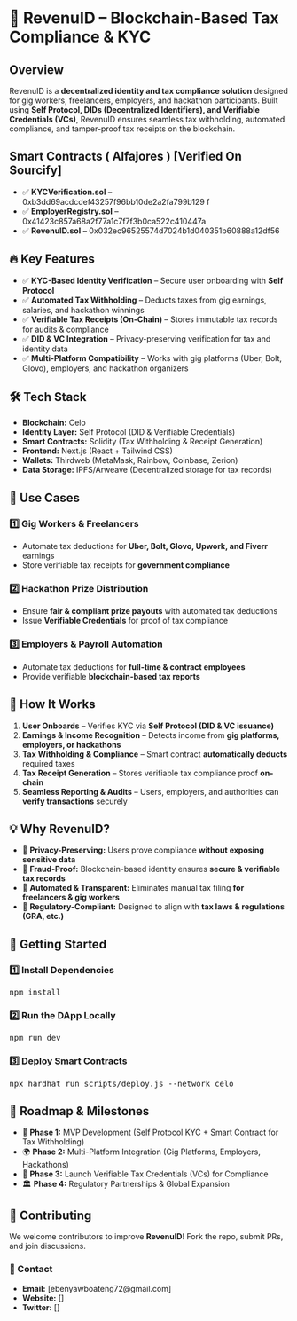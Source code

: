 <h1>🚀 RevenuID – Blockchain-Based Tax Compliance & KYC</h1>

<h2>Overview</h2>
<p>RevenuID is a <strong>decentralized identity and tax compliance solution</strong> designed for gig workers, freelancers, employers, and hackathon participants. Built using <strong>Self Protocol, DIDs (Decentralized Identifiers), and Verifiable Credentials (VCs)</strong>, RevenuID ensures seamless tax withholding, automated compliance, and tamper-proof tax receipts on the blockchain.</p>

<h2> Smart Contracts ( Alfajores ) [Verified On Sourcify] </h2>
<ul>
    <li>✅ <strong>KYCVerification.sol</strong> – 0xb3dd69acdcdef43257f96bb10de2a2fa799b129 f</strong></li>
    <li>✅ <strong>EmployerRegistry.sol</strong> – 0x41423c857a68a2f77a1c7f7f3b0ca522c410447a </li>
    <li>✅ <strong>RevenuID.sol</strong> – 0x032ec96525574d7024b1d040351b60888a12df56 </li>

</ul>
<h2>🔥 Key Features</h2>
<ul>
    <li>✅ <strong>KYC-Based Identity Verification</strong> – Secure user onboarding with <strong>Self Protocol</strong></li>
    <li>✅ <strong>Automated Tax Withholding</strong> – Deducts taxes from gig earnings, salaries, and hackathon winnings</li>
    <li>✅ <strong>Verifiable Tax Receipts (On-Chain)</strong> – Stores immutable tax records for audits & compliance</li>
    <li>✅ <strong>DID & VC Integration</strong> – Privacy-preserving verification for tax and identity data</li>
    <li>✅ <strong>Multi-Platform Compatibility</strong> – Works with gig platforms (Uber, Bolt, Glovo), employers, and hackathon organizers</li>
</ul>

<h2>🛠️ Tech Stack</h2>
<ul>
    <li><strong>Blockchain:</strong> Celo </li>
    <li><strong>Identity Layer:</strong> Self Protocol (DID & Verifiable Credentials)</li>
    <li><strong>Smart Contracts:</strong> Solidity (Tax Withholding & Receipt Generation)</li>
    <li><strong>Frontend:</strong> Next.js (React + Tailwind CSS)</li>
    <li><strong>Wallets:</strong> Thirdweb (MetaMask, Rainbow, Coinbase, Zerion)</li>
    <li><strong>Data Storage:</strong> IPFS/Arweave (Decentralized storage for tax records)</li>
</ul>

<h2>🎯 Use Cases</h2>

<h3>1️⃣ Gig Workers & Freelancers</h3>
<ul>
    <li>Automate tax deductions for <strong>Uber, Bolt, Glovo, Upwork, and Fiverr</strong> earnings</li>
    <li>Store verifiable tax receipts for <strong>government compliance</strong></li>
</ul>

<h3>2️⃣ Hackathon Prize Distribution</h3>
<ul>
    <li>Ensure <strong>fair & compliant prize payouts</strong> with automated tax deductions</li>
    <li>Issue <strong>Verifiable Credentials</strong> for proof of tax compliance</li>
</ul>

<h3>3️⃣ Employers & Payroll Automation</h3>
<ul>
    <li>Automate tax deductions for <strong>full-time & contract employees</strong></li>
    <li>Provide verifiable <strong>blockchain-based tax reports</strong></li>
</ul>

<h2>📌 How It Works</h2>
<ol>
    <li><strong>User Onboards</strong> – Verifies KYC via <strong>Self Protocol (DID & VC issuance)</strong></li>
    <li><strong>Earnings & Income Recognition</strong> – Detects income from <strong>gig platforms, employers, or hackathons</strong></li>
    <li><strong>Tax Withholding & Compliance</strong> – Smart contract <strong>automatically deducts</strong> required taxes</li>
    <li><strong>Tax Receipt Generation</strong> – Stores verifiable tax compliance proof <strong>on-chain</strong></li>
    <li><strong>Seamless Reporting & Audits</strong> – Users, employers, and authorities can <strong>verify transactions</strong> securely</li>
</ol>

<h2>💡 Why RevenuID?</h2>
<ul>
    <li>🔹 <strong>Privacy-Preserving:</strong> Users prove compliance <strong>without exposing sensitive data</strong></li>
    <li>🔹 <strong>Fraud-Proof:</strong> Blockchain-based identity ensures <strong>secure & verifiable tax records</strong></li>
    <li>🔹 <strong>Automated & Transparent:</strong> Eliminates manual tax filing <strong>for freelancers & gig workers</strong></li>
    <li>🔹 <strong>Regulatory-Compliant:</strong> Designed to align with <strong>tax laws & regulations (GRA, etc.)</strong></li>
</ul>

<h2>📌 Getting Started</h2>

<h3>1️⃣ Install Dependencies</h3>
<pre>
npm install
</pre>

<h3>2️⃣ Run the DApp Locally</h3>
<pre>
npm run dev
</pre>

<h3>3️⃣ Deploy Smart Contracts</h3>
<pre>
npx hardhat run scripts/deploy.js --network celo
</pre>

<h2>📅 Roadmap & Milestones</h2>
<ul>
    <li>🚀 <strong>Phase 1:</strong> MVP Development (Self Protocol KYC + Smart Contract for Tax Withholding)</li>
    <li>🌍 <strong>Phase 2:</strong> Multi-Platform Integration (Gig Platforms, Employers, Hackathons)</li>
    <li>🔗 <strong>Phase 3:</strong> Launch Verifiable Tax Credentials (VCs) for Compliance</li>
    <li>🏛️ <strong>Phase 4:</strong> Regulatory Partnerships & Global Expansion</li>
</ul>

<h2>🤝 Contributing</h2>
<p>We welcome contributors to improve <strong>RevenuID</strong>! Fork the repo, submit PRs, and join discussions.</p>

<h3>📩 Contact</h3>
<ul>
    <li><strong>Email:</strong> [ebenyawboateng72@gmail.com]</li>
    <li><strong>Website:</strong> []</li>
    <li><strong>Twitter:</strong> []</li>
</ul>

